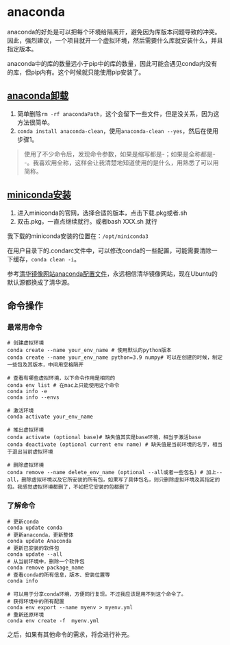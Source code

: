 # anaconda

anaconda的好处是可以把每个环境给隔离开，避免因为库版本问题导致的冲突。因此，强烈建议，一个项目就开一个虚拟环境，然后需要什么库就安装什么，并且指定版本。

anaconda中的库的数量远小于pip中的库的数量，因此可能会遇见conda内没有的库，但pip内有。这个时候就只能使用pip安装了。

## [anaconda卸载](https://anaconda.org.cn/anaconda/install/uninstall/)

1. 简单删除`rm -rf anacondaPath`，这个会留下一些文件，但是没关系，因为这方法很简单。
2. `conda install anaconda-clean`，使用`anaconda-clean --yes`，然后在使用步骤1。

> 使用了不少命令后，发现命令参数，如果是缩写都是-；如果是全称都是--。我喜欢用全称，这样会让我清楚地知道使用的是什么，用熟悉了可以用简称。

## [miniconda安装](https://docs.anaconda.com/free/miniconda/miniconda-install/)

1. 进入miniconda的官网，选择合适的版本，点击下载.pkg或者.sh
2. 双击.pkg，一直点继续就行。或者bash XXX.sh 就行

我下载的miniconda安装的位置在：`/opt/miniconda3`

在用户目录下的.condarc文件中，可以修改conda的一些配置，可能需要清除一下缓存，`conda clean -i`。

参考[清华镜像网站anaconda配置文件](https://mirrors.tuna.tsinghua.edu.cn/help/anaconda/)，永远相信清华镜像网站，现在Ubuntu的默认源都换成了清华源。

## 命令操作

### 最常用命令

```shell
# 创建虚拟环境
conda create --name your_env_name # 使用默认的python版本
conda create --name your_env_name python=3.9 numpy# 可以在创建的时候，制定一些包及其版本，中间用空格隔开

# 查看有哪些虚拟环境，以下命令作用是相同的
conda env list # 在mac上只能使用这个命令
conda info -e
conda info --envs

# 激活环境
conda activate your_env_name

# 推出虚拟环境
conda activate (optional base)# 缺失值其实是base环境，相当于激活base
conda deactivate (optional current env name) # 缺失值是当前环境的名字，相当于退出当前虚拟环境

# 删除虚拟环境
conda remove --name delete_env_name (optional --all或者一些包名) # 加上--all，删除虚拟环境以及它所安装的所有包，如果写了具体包名，则只删除虚拟环境及其指定的包。我感觉虚拟环境都删了，不如把它安装的包都删了
```

### 了解命令

```shell
# 更新conda
conda update conda
# 更新anaconda，更新整体
conda update Anaconda
# 更新已安装的软件包
conda update --all
# 从当前环境中，删除一个软件包
conda remove package_name
# 查看conda的所有信息，版本、安装位置等
conda info

# 可以用于分享conda环境，方便同行复现。不过我应该是用不到这个命令了。
# 获得环境中的所有配置
conda env export --name myenv > myenv.yml
# 重新还原环境
conda env create -f  myenv.yml
```

之后，如果有其他命令的需求，将会进行补充。